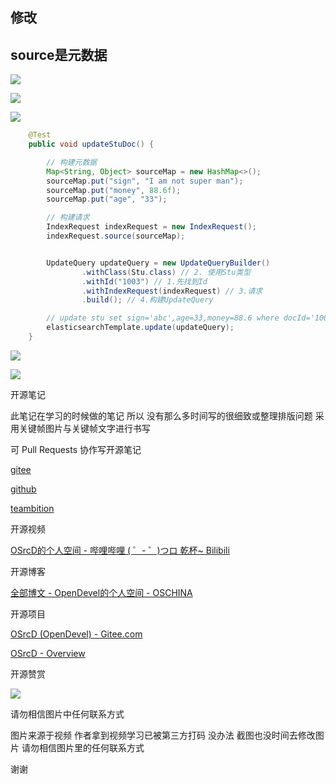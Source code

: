 ## 修改

## source是元数据



![](https://tcs.teambition.net/storage/3121445d09c7befcd7404e461ad847371695?Signature=eyJhbGciOiJIUzI1NiIsInR5cCI6IkpXVCJ9.eyJBcHBJRCI6IjU5Mzc3MGZmODM5NjMyMDAyZTAzNThmMSIsIl9hcHBJZCI6IjU5Mzc3MGZmODM5NjMyMDAyZTAzNThmMSIsIl9vcmdhbml6YXRpb25JZCI6IiIsImV4cCI6MTYxMDcwMjg2NiwiaWF0IjoxNjEwMDk4MDY2LCJyZXNvdXJjZSI6Ii9zdG9yYWdlLzMxMjE0NDVkMDljN2JlZmNkNzQwNGU0NjFhZDg0NzM3MTY5NSJ9.YkzUlX-aRLdqNhhBift92n3z1gb6c30EIskuPuJXris&download=image.png "")

![](https://tcs.teambition.net/storage/31210c3cc41383042b41f97a6b4e0abe20ca?Signature=eyJhbGciOiJIUzI1NiIsInR5cCI6IkpXVCJ9.eyJBcHBJRCI6IjU5Mzc3MGZmODM5NjMyMDAyZTAzNThmMSIsIl9hcHBJZCI6IjU5Mzc3MGZmODM5NjMyMDAyZTAzNThmMSIsIl9vcmdhbml6YXRpb25JZCI6IiIsImV4cCI6MTYxMDcwMjg2NiwiaWF0IjoxNjEwMDk4MDY2LCJyZXNvdXJjZSI6Ii9zdG9yYWdlLzMxMjEwYzNjYzQxMzgzMDQyYjQxZjk3YTZiNGUwYWJlMjBjYSJ9.qBmo84cenwofdDt80b8RJgBKr1tSK3PmKH4zARcFvc4&download=image.png "")

![](https://tcs.teambition.net/storage/312107e80db248273677676d6a09c19fd84c?Signature=eyJhbGciOiJIUzI1NiIsInR5cCI6IkpXVCJ9.eyJBcHBJRCI6IjU5Mzc3MGZmODM5NjMyMDAyZTAzNThmMSIsIl9hcHBJZCI6IjU5Mzc3MGZmODM5NjMyMDAyZTAzNThmMSIsIl9vcmdhbml6YXRpb25JZCI6IiIsImV4cCI6MTYxMDcwMjg2NiwiaWF0IjoxNjEwMDk4MDY2LCJyZXNvdXJjZSI6Ii9zdG9yYWdlLzMxMjEwN2U4MGRiMjQ4MjczNjc3Njc2ZDZhMDljMTlmZDg0YyJ9.UBNSBaYIASTu5A1xMZmGX6V7sEl49J0rCoRghHRalAw&download=image.png "")

```java
	@Test
    public void updateStuDoc() {

        // 构建元数据
        Map<String, Object> sourceMap = new HashMap<>();
        sourceMap.put("sign", "I am not super man");
        sourceMap.put("money", 88.6f);
        sourceMap.put("age", "33");

        // 构建请求
        IndexRequest indexRequest = new IndexRequest();
        indexRequest.source(sourceMap);


        UpdateQuery updateQuery = new UpdateQueryBuilder()
                .withClass(Stu.class) // 2. 使用Stu类型
                .withId("1003") // 1.先找到Id
                .withIndexRequest(indexRequest) // 3.请求
                .build(); // 4.构建UpdateQuery

        // update stu set sign='abc',age=33,money=88.6 where docId='1002'
        elasticsearchTemplate.update(updateQuery);
    }

```

![](https://tcs.teambition.net/storage/3121549146f2f86136eafe0639389b4578a1?Signature=eyJhbGciOiJIUzI1NiIsInR5cCI6IkpXVCJ9.eyJBcHBJRCI6IjU5Mzc3MGZmODM5NjMyMDAyZTAzNThmMSIsIl9hcHBJZCI6IjU5Mzc3MGZmODM5NjMyMDAyZTAzNThmMSIsIl9vcmdhbml6YXRpb25JZCI6IiIsImV4cCI6MTYxMDcwMjg2NiwiaWF0IjoxNjEwMDk4MDY2LCJyZXNvdXJjZSI6Ii9zdG9yYWdlLzMxMjE1NDkxNDZmMmY4NjEzNmVhZmUwNjM5Mzg5YjQ1NzhhMSJ9.nQctO5ot2uPXco21V53aw46mNMZK6CPfCPrWeYotqHw&download=image.png "")

![](https://tcs.teambition.net/storage/3121e1abf4f04b67a119841cab32718ba424?Signature=eyJhbGciOiJIUzI1NiIsInR5cCI6IkpXVCJ9.eyJBcHBJRCI6IjU5Mzc3MGZmODM5NjMyMDAyZTAzNThmMSIsIl9hcHBJZCI6IjU5Mzc3MGZmODM5NjMyMDAyZTAzNThmMSIsIl9vcmdhbml6YXRpb25JZCI6IiIsImV4cCI6MTYxMDcwMjg2NiwiaWF0IjoxNjEwMDk4MDY2LCJyZXNvdXJjZSI6Ii9zdG9yYWdlLzMxMjFlMWFiZjRmMDRiNjdhMTE5ODQxY2FiMzI3MThiYTQyNCJ9.05DDxILm8TQH_7r8TsKuP_zVvmuKD9Wex66v9sKdt3M&download=image.png "")

开源笔记

此笔记在学习的时候做的笔记 所以 没有那么多时间写的很细致或整理排版问题 采用关键帧图片与关键帧文字进行书写 

可 Pull Requests 协作写开源笔记

[gitee](https://gitee.com/opendevel/java-for-linux)

[github](https://github.com/OSrcD/java-for-linux)

[teambition](https://tburl.in/0jDNvpbK)

开源视频

[OSrcD的个人空间 - 哔哩哔哩 ( ゜- ゜)つロ 乾杯~ Bilibili](https://space.bilibili.com/77266754)

开源博客

[全部博文 - OpenDevel的个人空间 - OSCHINA](https://my.oschina.net/u/4675154?tab=newest&catalogId=0)

开源项目

[OSrcD (OpenDevel) - Gitee.com](https://gitee.com/OpenDevel)

[OSrcD - Overview](https://github.com/OSrcD)

开源赞赏

![](https://tcs.teambition.net/storage/3121aed56e96d914e1046f3b498b493ce232?Signature=eyJhbGciOiJIUzI1NiIsInR5cCI6IkpXVCJ9.eyJBcHBJRCI6IjU5Mzc3MGZmODM5NjMyMDAyZTAzNThmMSIsIl9hcHBJZCI6IjU5Mzc3MGZmODM5NjMyMDAyZTAzNThmMSIsIl9vcmdhbml6YXRpb25JZCI6IiIsImV4cCI6MTYxMDcwMjg2NiwiaWF0IjoxNjEwMDk4MDY2LCJyZXNvdXJjZSI6Ii9zdG9yYWdlLzMxMjFhZWQ1NmU5NmQ5MTRlMTA0NmYzYjQ5OGI0OTNjZTIzMiJ9.PP1csY7cEvMR9sewCbadA6Px9NZuAXOEDW0BDsv19RM&download=image.png "")

请勿相信图片中任何联系方式

图片来源于视频 作者拿到视频学习已被第三方打码 没办法 截图也没时间去修改图片 请勿相信图片里的任何联系方式

谢谢


